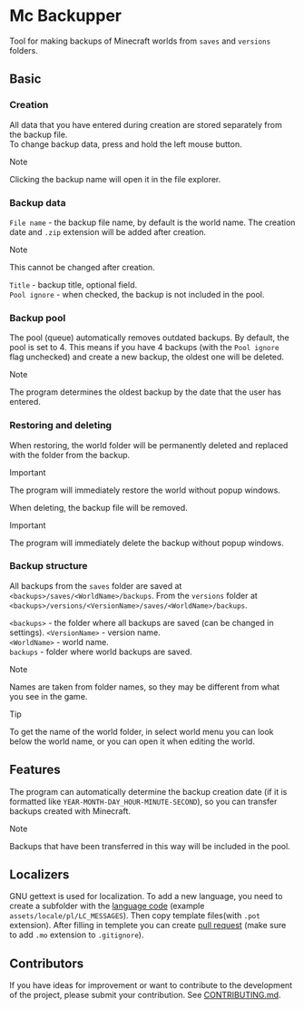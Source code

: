 # Mc Backupper
Tool for making backups of Minecraft worlds from `saves` and `versions` folders.

## Basic
### Creation
All data that you have entered during creation are stored separately from the backup file.  
To change backup data, press and hold the left mouse button.

> [!NOTE]  
> Clicking the backup name will open it in the file explorer.

### Backup data
`File name` - the backup file name, by default is the world name. The creation date and `.zip` extension will be added after creation.
> [!NOTE]  
> This cannot be changed after creation.

`Title` - backup title, optional field.  
`Pool ignore` - when checked, the backup is not included in the pool.

### Backup pool
The pool (queue) automatically removes outdated backups.
By default, the pool is set to 4. This means if you have 4 backups (with the `Pool ignore` flag unchecked) and create a new backup, the oldest one will be deleted. 
> [!NOTE]  
> The program determines the oldest backup by the date that the user has entered.

### Restoring and deleting
When restoring, the world folder will be permanently deleted and replaced with the folder from the backup.
> [!IMPORTANT]  
> The program will immediately restore the world without popup windows.

When deleting, the backup file will be removed.
> [!IMPORTANT]  
> The program will immediately delete the backup without popup windows.

### Backup structure
All backups from the `saves` folder are saved at `<backups>/saves/<WorldName>/backups`. From the `versions` folder at `<backups>/versions/<VersionName>/saves/<WorldName>/backups`.

`<backups>` - the folder where all backups are saved (can be changed in settings).
`<VersionName>` - version name.  
`<WorldName>` - world name.  
`backups` - folder where world backups are saved.

> [!NOTE]  
> Names are taken from folder names, so they may be different from what you see in the game.

> [!TIP]  
> To get the name of the world folder, in select world menu you can look below the world name, or you can open it when editing the world.


## Features
The program can automatically determine the backup creation date (if it is formatted like `YEAR-MONTH-DAY_HOUR-MINUTE-SECOND`), so you can transfer backups created with Minecraft.

> [!NOTE]  
> Backups that have been transferred in this way will be included in the pool.

## Localizers
GNU gettext is used for localization. To add a new language, you need to create a subfolder with the [language code](https://www.gnu.org/software/gettext/manual/html_node/Usual-Language-Codes.html) (example `assets/locale/pl/LC_MESSAGES`).
Then copy template files(with `.pot` extension).
After filling in templete you can create [pull request](https://github.com/AntynK/McBackupper/pulls) (make sure to add `.mo` extension to `.gitignore`).

## Contributors
If you have ideas for improvement or want to contribute to the development of the project, please submit your contribution. See [CONTRIBUTING.md](CONTRIBUTING.md).
